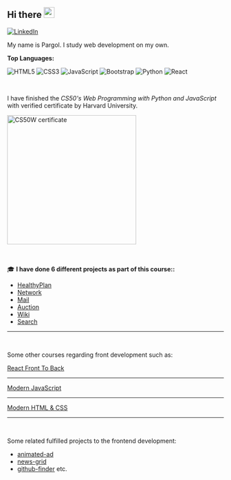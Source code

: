 ## Hi there <img src="https://media.giphy.com/media/hvRJCLFzcasrR4ia7z/giphy.gif" width="25px">

<a href="https://www.linkedin.com/in/pargolgivehchi/"><img src="https://img.shields.io/badge/LinkedIn--_.svg?style=social&logo=linkedin" alt="LinkedIn"></a>
<br />

My name is Pargol. I study web development on my own.

**Top Languages:**  

  ![HTML5](https://img.shields.io/badge/-HTML5-E34F26?style=flat-square&logo=html5&logoColor=white)
  ![CSS3](https://img.shields.io/badge/-CSS3-549FDE?style=flat-square&logo=css3&logoColor=white)
  ![JavaScript](https://img.shields.io/badge/-JavaScript-F7B93E?style=flat-square&logo=javascript&logoColor=fff)
  ![Bootstrap](https://img.shields.io/badge/-Bootstrap-purple?style=flat-square&logo=bootstrap&logoColor=white)
  ![Python](https://img.shields.io/badge/-Python-blue?style=flat-square&logo=python&logoColor=white)
  ![React](https://img.shields.io/badge/-React.js-45b8d8?style=flat-square&logo=react&logoColor=white)
 
<br />


I have finished the *CS50's Web Programming with Python and JavaScript* with verified certificate by Harvard University.


<a href="https://certificates.cs50.io/5e008ca3-e59a-40df-a130-b14917a25390.pdf?size=letter">
    <img src="https://user-images.githubusercontent.com/64143913/197171453-701236aa-aff7-4531-98db-f7b0ff0fd7af.png" alt="CS50W certificate" width="300px">
</a>

<br/>
<br/>
<br/> 

🎓 **I have done 6 different projects as part of this course::**

* [HealthyPlan](https://github.com/pargolgivechi/CS50Web-Final-Project-HealthyPlan) 
* [Network](https://github.com/pargolgivechi/CS50Web-Network)
* [Mail](https://github.com/pargolgivechi/CS50Web-Mail)
* [Auction](https://github.com/pargolgivechi/CS50Web-Commerce)
* [Wiki](https://github.com/pargolgivechi/CS50Web-Wiki)
* [Search](https://github.com/pargolgivechi/CS50Web-Search)

***
<br/>

Some other courses regarding front development such as:

[React Front To Back](https://www.udemy.com/certificate/UC-4bcbedf6-5046-43bf-952a-a4985f8902d1/) <hr/>
[Modern JavaScript](https://www.udemy.com/certificate/UC-0f7d6fe0-9d8c-401d-8131-88dfd90c71ec/) <hr/>
[Modern HTML & CSS](https://www.udemy.com/certificate/UC-3f6d2512-f242-4a13-8144-67f4005ab703/) <hr/>

<br/>

Some related fulfilled projects to the frontend development:

* [animated-ad](https://github.com/pargolgivechi/animated-ad)
* [news-grid](https://github.com/pargolgivechi/news-grid)
* [github-finder](https://github.com/pargolgivechi/github-finder) etc.


<br/>



<!--

**pargolgivechi/pargolgivechi** is a ✨ _special_ ✨ repository because its `README.md` (this file) appears on your GitHub profile.

Here are some ideas to get you started:

- 🔭 I’m currently working on ...
- 🌱 I’m currently learning ...
- 👯 I’m looking to collaborate on ...
- 🤔 I’m looking for help with ...
- 💬 Ask me about ...
- 📫 How to reach me: ...
- 😄 Pronouns: ...
- ⚡ Fun fact: ...
-->
